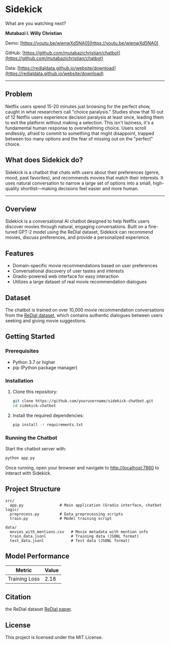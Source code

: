 # Sidekick

What are you watching next?

**Mutabazi I. Willy Christian**

Demo: [https://youtu.be/wienwXd5NA0](https://youtu.be/wienwXd5NA0)

GitHub: [https://github.com/mutabazichristian/chatbot](https://github.com/mutabazichristian/chatbot)

Data: [https://redialdata.github.io/website/download](https://redialdata.github.io/website/download)

---

## Problem
Netflix users spend 15-20 minutes just browsing for the perfect show, caught in what researchers call "choice paralysis." Studies show that 10 out of 12 Netflix users experience decision paralysis at least once, leading them to exit the platform without making a selection. This isn't laziness, it's a fundamental human response to overwhelming choice. Users scroll endlessly, afraid to commit to something that might disappoint, trapped between too many options and the fear of missing out on the "perfect" choice.

## What does Sidekick do?
Sidekick is a chatbot that chats with users about their preferences (genre, mood, past favorites), and recommends movies that match their interests. It uses natural conversation to narrow a large set of options into a small, high-quality shortlist—making decisions feel easier and more human.

---

## Overview
Sidekick is a conversational AI chatbot designed to help Netflix users discover movies through natural, engaging conversations. Built on a fine-tuned GPT-2 model using the ReDial dataset, Sidekick can recommend movies, discuss preferences, and provide a personalized experience.

## Features

- Domain-specific movie recommendations based on user preferences
- Conversational discovery of user tastes and interests
- Gradio-powered web interface for easy interaction
- Utilizes a large dataset of real movie recommendation dialogues

## Dataset

The chatbot is trained on over 10,000 movie recommendation conversations from the [ReDial dataset](https://huggingface.co/datasets/redial), which contains authentic dialogues between users seeking and giving movie suggestions.

## Getting Started

### Prerequisites

- Python 3.7 or higher
- pip (Python package manager)

### Installation

1. Clone this repository:
   ```bash
   git clone https://github.com/yourusername/sidekick-chatbot.git
   cd sidekick-chatbot
   ```

2. Install the required dependencies:
   ```bash
   pip install -r requirements.txt
   ```

### Running the Chatbot

Start the chatbot server with:

```bash
python app.py
```

Once running, open your browser and navigate to [http://localhost:7860](http://localhost:7860) to interact with Sidekick.

## Project Structure

```
src/
  app.py                # Main application (Gradio interface, chatbot logic)
  preprocess.py         # Data preprocessing scripts
  train.py              # Model training script

data/
  movies_with_mentions.csv   # Movie metadata with mention info
  train_data.jsonl           # Training data (JSONL format)
  test_data.jsonl            # Test data (JSONL format)
```

## Model Performance

| Metric         | Value |
|----------------|-------|
| Training Loss  | 2.18  |


## Citation

the ReDial dataset [ReDial paper](https://arxiv.org/abs/1809.01984).

## License

This project is licensed under the MIT License.
